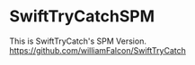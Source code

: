 # SwiftTryCatchSPM

This is SwiftTryCatch's SPM Version.
<br/>
https://github.com/williamFalcon/SwiftTryCatch
